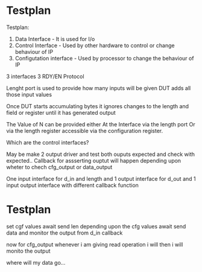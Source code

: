 # Testplan

Testplan:
1. Data Interface - It is used for I/o
2. Control Interface - Used by other hardware to control or  change behaviour of IP
3. Configutation interface - Used by processor to change the behaviour of IP

3 interfaces 3 RDY/EN Protocol

Lenght port is used to provide how many inputs will be given
DUT adds all those input values

Once DUT starts accumulating bytes it ignores changes to the length and 
field or register until it has generated output

The Value of N can be provided either
At the Interface via the length port
Or via the length register accessible via the configuration register.


Which are the control interfaces?

May be make 2 output driver and test both ouputs expected and check with expected..
Callback for assserting ouptut will happen depending upon wheter to chech
cfg_output or data_output

One input interface for d_in and length
and 1 output interface for d_out 
and 1 input output interface with different callback function

# Testplan
set cgf values
await
send len depending upon the cfg values
await 
send data
and monitor the output from d_in callback

now for cfg_output 
whenever i am giving read operation i will then i will monito the output



where will my data go...


